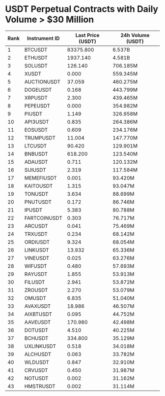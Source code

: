# USDT Perpetual Contracts with Daily Volume > $30 Million

| Rank | Instrument ID | Last Price (USDT) | 24h Volume (USDT) |
|------|---------------|-------------------|-------------------|
| 1 | BTCUSDT | 83375.800 | 6.537B |
| 2 | ETHUSDT | 1937.140 | 4.581B |
| 3 | SOLUSDT | 126.140 | 706.185M |
| 4 | XUSDT | 0.000 | 559.345M |
| 5 | AUCTIONUSDT | 37.059 | 460.275M |
| 6 | DOGEUSDT | 0.168 | 443.799M |
| 7 | XRPUSDT | 2.300 | 439.465M |
| 8 | PEPEUSDT | 0.000 | 354.982M |
| 9 | PIUSDT | 1.149 | 326.958M |
| 10 | API3USDT | 0.835 | 264.386M |
| 11 | EOSUSDT | 0.609 | 234.176M |
| 12 | TRUMPUSDT | 11.004 | 147.770M |
| 13 | LTCUSDT | 90.420 | 129.901M |
| 14 | BNBUSDT | 618.200 | 123.540M |
| 15 | ADAUSDT | 0.711 | 120.132M |
| 16 | SUIUSDT | 2.319 | 117.584M |
| 17 | MEMEFIUSDT | 0.001 | 93.420M |
| 18 | KAITOUSDT | 1.315 | 93.047M |
| 19 | TONUSDT | 3.634 | 88.699M |
| 20 | PNUTUSDT | 0.172 | 86.746M |
| 21 | IPUSDT | 5.383 | 80.788M |
| 22 | FARTCOINUSDT | 0.303 | 76.717M |
| 23 | ARCUSDT | 0.041 | 75.469M |
| 24 | TRXUSDT | 0.234 | 68.142M |
| 25 | ORDIUSDT | 9.324 | 68.054M |
| 26 | LINKUSDT | 13.932 | 65.336M |
| 27 | VINEUSDT | 0.025 | 63.276M |
| 28 | WIFUSDT | 0.480 | 57.693M |
| 29 | RAYUSDT | 1.855 | 53.913M |
| 30 | FILUSDT | 2.941 | 53.872M |
| 31 | ZROUSDT | 2.270 | 53.079M |
| 32 | OMUSDT | 6.835 | 51.040M |
| 33 | AVAXUSDT | 18.986 | 46.507M |
| 34 | AIXBTUSDT | 0.095 | 44.752M |
| 35 | AAVEUSDT | 170.980 | 42.498M |
| 36 | DOTUSDT | 4.510 | 40.225M |
| 37 | BCHUSDT | 334.800 | 35.129M |
| 38 | UXLINKUSDT | 0.518 | 34.018M |
| 39 | ALCHUSDT | 0.063 | 33.782M |
| 40 | WLDUSDT | 0.847 | 32.910M |
| 41 | CRVUSDT | 0.450 | 31.987M |
| 42 | NOTUSDT | 0.002 | 31.162M |
| 43 | HMSTRUSDT | 0.002 | 31.114M |
